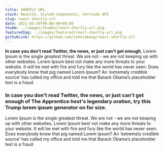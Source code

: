 ```yaml
---
title: SHORTLY URL.
stack: ReactJS, Styled-Components, shrtcode API
slug: react-shortly-url
date: 2021-03-20T00:00:00+00:00
thumb: ../images/thumbs/react-shortly-url.png
featuredImg: ../images/featured/react-shortly-url.png
githubLink: https://github.com/johncabang/react-shortly-url
---
```


**In case you don't read Twitter, the news, or just can't get enough**, Lorem Ipsum is the single greatest threat. We are not - we are not keeping up with other websites. Lorem Ipsum best not make any more threats to your website. It will be met with fire and fury like the world has never seen. Does everybody know that pig named Lorem Ipsum? An ‘extremely credible source’ has called my office and told me that Barack Obama’s placeholder text is a fraud.

### In case you don't read Twitter, the news, or just can't get enough of The Apprentice host's legendary oration, try this Trump lorem ipsum generator on for size.

Lorem Ipsum is the single greatest threat. We are not - we are not keeping up with other websites. Lorem Ipsum best not make any more threats to your website. It will be met with fire and fury like the world has never seen. Does everybody know that pig named Lorem Ipsum? An ‘extremely credible source’ has called my office and told me that Barack Obama’s placeholder text is a fraud.
